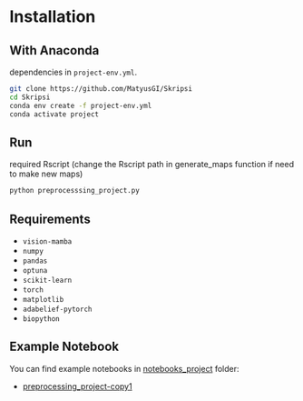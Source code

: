 # Installation </br>
## With Anaconda </br>
dependencies in `project-env.yml`.
```bash
git clone https://github.com/MatyusGI/Skripsi
cd Skripsi
conda env create -f project-env.yml
conda activate project
```

## Run
required Rscript (change the Rscript path in generate_maps function if need to make new maps)
```bash
python preprocesssing_project.py
```

## Requirements
* `vision-mamba`
* `numpy`
* `pandas`
* `optuna`
* `scikit-learn`
* `torch`
* `matplotlib`
* `adabelief-pytorch`
* `biopython`

## Example Notebook
You can find example notebooks in [notebooks_project](https://github.com/MatyusGI/Skripsi/edit/main/notebooks_project) folder:
* [preprocessing_project-copy1](https://github.com/MatyusGI/Skripsi/edit/main/notebooks_project/)
